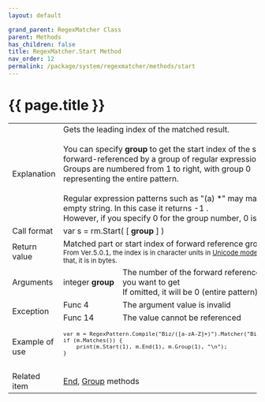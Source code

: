 ```yaml
---
layout: default

grand_parent: RegexMatcher Class
parent: Methods
has_children: false
title: RegexMatcher.Start Method
nav_order: 12
permalink: /package/system/regexmatcher/methods/start
---
```

# {{ page.title }}


<table>
  <tr>
    <td>Explanation</td>
    <td colspan="2">Gets the leading index of the matched result.<br><br>You can specify <b>group</b> to get the start index of the substring forward-referenced by a group of regular expression patterns.<br>Groups are numbered from 1 to right, with group 0 representing the entire pattern.<br><br>Regular expression patterns such as "(a) *" may match the empty string. In this case it returns -1 .<br>However, if you specify 0 for the group number, 0 is returned.</td>
  </tr>
  <tr>
    <td>Call format</td>
    <td colspan="2">var s = rm.Start( [ <b>group</b> ] )</td>
  </tr>
  <tr>
    <td>Return value</td>
    <td colspan="2">Matched part or start index of forward reference group<br><small>From Ver.5.0.1, the index is in character units in <a href="/package/system/regexpattern">Unicode mode</a>. Other than that, it is in bytes.</small></td>
  </tr>  
  <tr>
    <td>Arguments</td>
    <td>integer <b>group</b></td>
    <td>The number of the forward reference group you want to get<br>If omitted, it will be 0 (entire pattern)</td>
  </tr>
  <tr>
    <td rowspan="2">Exception</td>
    <td>Func 4</td>
    <td>The argument value is invalid</td>
  </tr>
  <tr>
    <td>Func 14</td>
    <td>The value cannot be referenced</td>
  </tr>
  <tr>
    <td>Example of use</td>
    <td colspan="2"><code><pre>
var m = RegexPattern.Compile("Biz/([a-zA-Z]+)").Matcher("Biz/Browser");
if (m.Matches()) {
    print(m.Start(1), m.End(1), m.Group(1), "\n");
}
    </pre></code></td>
  </tr>
  <tr>
    <td>Related item</td>
    <td colspan="2"><a href="/package/system/regexmatcher/methods/end">End</a>, <a href="/package/system/regexmatcher/methods/group">Group</a> methods</td>
  </tr>
</table>
